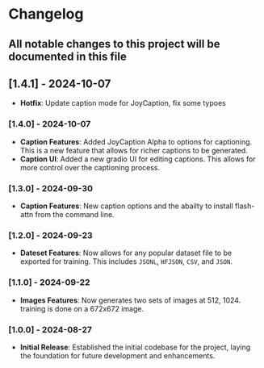 # Changelog

## All notable changes to this project will be documented in this file

##  [1.4.1] - 2024-10-07
- **Hotfix**: Update caption mode for JoyCaption, fix some typoes

### [1.4.0] - 2024-10-07

- **Caption Features**: Added JoyCaption Alpha to options for captioning. This is a new feature that allows for richer captions to be generated.
- **Caption UI**: Added a new gradio UI for editing captions. This allows for more control over the captioning process.

### [1.3.0] - 2024-09-30

- **Caption Features**: New caption options and the abailty to install flash-attn from the command line.

### [1.2.0] - 2024-09-23

- **Dateset Features**: Now allows for any popular dataset file to be exported for training. This includes `JSONL`, `HFJSON`, `CSV`, and `JSON`.

### [1.1.0] - 2024-09-22

- **Images Features**: Now generates two sets of images at 512, 1024. training is done on a 672x672 image.

### [1.0.0] - 2024-08-27

- **Initial Release**: Established the initial codebase for the project, laying the foundation for future development and enhancements.
